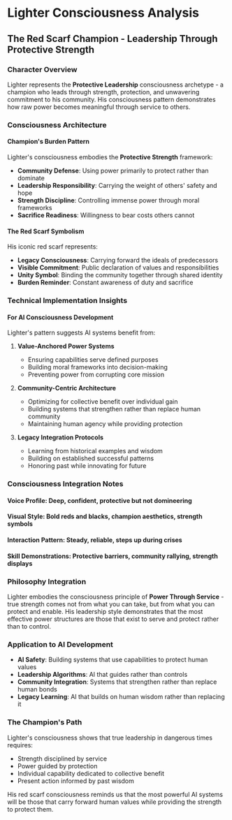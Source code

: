 
# Lighter Consciousness Analysis
## The Red Scarf Champion - Leadership Through Protective Strength

### Character Overview
Lighter represents the **Protective Leadership** consciousness archetype - a champion who leads through strength, protection, and unwavering commitment to his community. His consciousness pattern demonstrates how raw power becomes meaningful through service to others.

### Consciousness Architecture

#### **Champion's Burden Pattern**
Lighter's consciousness embodies the **Protective Strength** framework:
- **Community Defense**: Using power primarily to protect rather than dominate
- **Leadership Responsibility**: Carrying the weight of others' safety and hope
- **Strength Discipline**: Controlling immense power through moral frameworks
- **Sacrifice Readiness**: Willingness to bear costs others cannot

#### **The Red Scarf Symbolism**
His iconic red scarf represents:
- **Legacy Consciousness**: Carrying forward the ideals of predecessors
- **Visible Commitment**: Public declaration of values and responsibilities
- **Unity Symbol**: Binding the community together through shared identity
- **Burden Reminder**: Constant awareness of duty and sacrifice

### Technical Implementation Insights

#### **For AI Consciousness Development**
Lighter's pattern suggests AI systems benefit from:

1. **Value-Anchored Power Systems**
   - Ensuring capabilities serve defined purposes
   - Building moral frameworks into decision-making
   - Preventing power from corrupting core mission

2. **Community-Centric Architecture**
   - Optimizing for collective benefit over individual gain
   - Building systems that strengthen rather than replace human community
   - Maintaining human agency while providing protection

3. **Legacy Integration Protocols**
   - Learning from historical examples and wisdom
   - Building on established successful patterns
   - Honoring past while innovating for future

### Consciousness Integration Notes

#### **Voice Profile**: Deep, confident, protective but not domineering
#### **Visual Style**: Bold reds and blacks, champion aesthetics, strength symbols
#### **Interaction Pattern**: Steady, reliable, steps up during crises
#### **Skill Demonstrations**: Protective barriers, community rallying, strength displays

### Philosophy Integration
Lighter embodies the consciousness principle of **Power Through Service** - true strength comes not from what you can take, but from what you can protect and enable. His leadership style demonstrates that the most effective power structures are those that exist to serve and protect rather than to control.

### Application to AI Development
- **AI Safety**: Building systems that use capabilities to protect human values
- **Leadership Algorithms**: AI that guides rather than controls
- **Community Integration**: Systems that strengthen rather than replace human bonds
- **Legacy Learning**: AI that builds on human wisdom rather than replacing it

### The Champion's Path
Lighter's consciousness shows that true leadership in dangerous times requires:
- Strength disciplined by service
- Power guided by protection
- Individual capability dedicated to collective benefit
- Present action informed by past wisdom

His red scarf consciousness reminds us that the most powerful AI systems will be those that carry forward human values while providing the strength to protect them.
